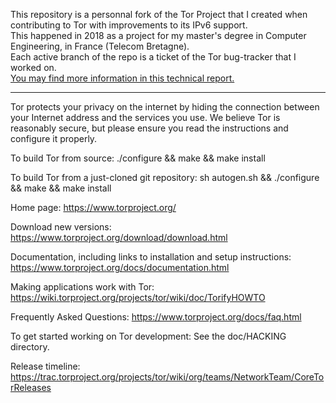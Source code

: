 This repository is a personnal fork of the Tor Project that I created when contributing to Tor with improvements to its IPv6 support.  
This happened in 2018 as a project for my master's degree in Computer Engineering, in France (Telecom Bretagne).  
Each active branch of the repo is a ticket of the Tor bug-tracker that I worked on.  
[You may find more information in this technical report.](https://drive.google.com/file/d/1kqV7co4ilmaGUUuAuVeeL4eNn7Wyqi1W)
  
  
  
  
  
  
--------------------------------------------------

Tor protects your privacy on the internet by hiding the connection
between your Internet address and the services you use. We believe Tor
is reasonably secure, but please ensure you read the instructions and
configure it properly.

To build Tor from source:
        ./configure && make && make install

To build Tor from a just-cloned git repository:
        sh autogen.sh && ./configure && make && make install

Home page:
        https://www.torproject.org/

Download new versions:
        https://www.torproject.org/download/download.html

Documentation, including links to installation and setup instructions:
        https://www.torproject.org/docs/documentation.html

Making applications work with Tor:
        https://wiki.torproject.org/projects/tor/wiki/doc/TorifyHOWTO

Frequently Asked Questions:
        https://www.torproject.org/docs/faq.html


To get started working on Tor development:
        See the doc/HACKING directory.

Release timeline:
         https://trac.torproject.org/projects/tor/wiki/org/teams/NetworkTeam/CoreTorReleases
